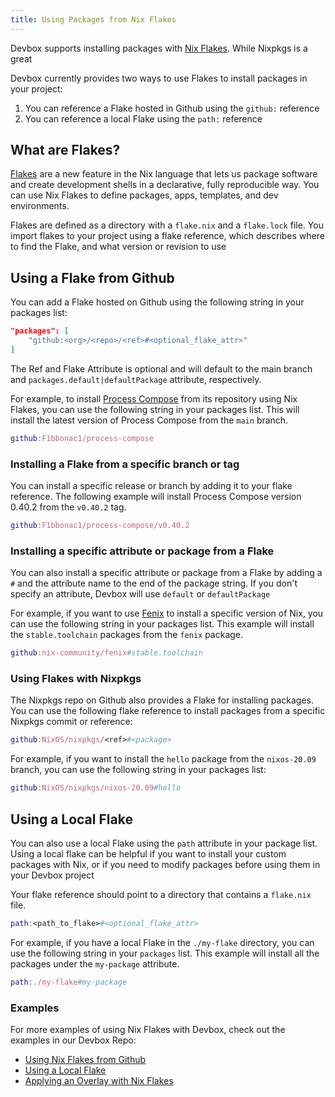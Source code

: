```yaml
---
title: Using Packages from Nix Flakes
---
```


Devbox supports installing packages with [Nix Flakes](https://nixos.wiki/wiki/Flakes). While Nixpkgs is a great

Devbox currently provides two ways to use Flakes to install packages in your project: 

1. You can reference a Flake hosted in Github using the `github:` reference
2. You can reference a local Flake using the `path:` reference

## What are Flakes?

[Flakes](https://www.jetpack.io/blog/powered-by-flakes/) are a new feature in the Nix language that lets us package software and create development shells in a declarative, fully reproducible way. You can use Nix Flakes to define packages, apps, templates, and dev environments. 

Flakes are defined as a directory with a `flake.nix` and a `flake.lock` file. You import flakes to your project using a flake reference, which describes where to find the Flake, and what version or revision to use

## Using a Flake from Github

You can add a Flake hosted on Github using the following string in your packages list: 

```json
"packages": [
    "github:<org>/<repo>/<ref>#<optional_flake_attr>"
]
```

The Ref and Flake Attribute is optional and will default to the main branch and `packages.default|defaultPackage` attribute, respectively.

For example, to install [Process Compose](https://github.com/F1bbonac1/process-compose) from its repository using Nix Flakes, you can use the following string in your packages list. This will install the latest version of Process Compose from the `main` branch.

```nix
github:F1bbonac1/process-compose
```

### Installing a Flake from a specific branch or tag

You can install a specific release or branch by adding it to your flake reference. The following example will install Process Compose version 0.40.2 from the `v0.40.2` tag.

```nix
github:F1bbonac1/process-compose/v0.40.2
```

### Installing a specific attribute or package from a Flake

You can also install a specific attribute or package from a Flake by adding a `#` and the attribute name to the end of the package string. If you don't specify an attribute, Devbox will use `default` or `defaultPackage`

For example, if you want to use [Fenix](https://github.com/nix-community/fenix) to install a specific version of Nix, you can use the following string in your packages list. This example will install the `stable.toolchain` packages from the `fenix` package.

```nix
github:nix-community/fenix#stable.toolchain
```

### Using Flakes with Nixpkgs

The Nixpkgs repo on Github also provides a Flake for installing packages. You can use the following flake reference to install packages from a specific Nixpkgs commit or reference:

```nix
github:NixOS/nixpkgs/<ref>#<package>
```

For example, if you want to install the `hello` package from the `nixos-20.09` branch, you can use the following string in your packages list:

```nix
github:NixOS/nixpkgs/nixos-20.09#hello
```

## Using a Local Flake

You can also use a local Flake using the `path` attribute in your package list. Using a local flake can be helpful if you want to install your custom packages with Nix, or if you need to modify packages before using them in your Devbox project

Your flake reference should point to a directory that contains a `flake.nix` file.

```nix
path:<path_to_flake>#<optional_flake_attr>
```

For example, if you have a local Flake in the `./my-flake` directory, you can use the following string in your `packages` list. This example will install all the packages under the `my-package` attribute.

```nix
path:./my-flake#my-package
```

### Examples

For more examples of using Nix Flakes with Devbox, check out the examples in our Devbox Repo:

- [Using Nix Flakes from Github](https://github.com/jetpack-io/devbox/tree/main/examples/flakes/remote)
- [Using a Local Flake](https://github.com/jetpack-io/devbox/tree/main/examples/flakes/php)
- [Applying an Overlay with Nix Flakes](https://github.com/jetpack-io/devbox/tree/main/examples/flakes/overlay)
